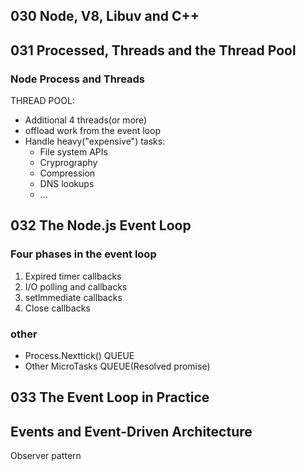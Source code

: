 ## 030 Node, V8, Libuv and C++
## 031 Processed, Threads and the Thread Pool
### Node Process and Threads
THREAD POOL:
* Additional 4 threads(or more)
* offload work from the event loop
* Handle heavy("expensive") tasks:
  * File system APIs
  * Cryprography
  * Compression
  * DNS lookups
  * ...

## 032 The Node.js Event Loop
### Four phases in the event loop
1. Expired timer callbacks
2. I/O polling and callbacks
3. setlmmediate callbacks
4. Close callbacks
### other
* Process.Nexttick() QUEUE
* Other MicroTasks QUEUE(Resolved promise)

## 033 The Event Loop in Practice

## Events and Event-Driven Architecture
Observer pattern